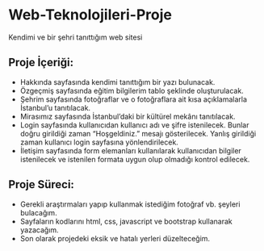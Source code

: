 # Web-Teknolojileri-Proje
 Kendimi ve bir şehri tanıttığım web sitesi

 
## Proje İçeriği:
* Hakkında sayfasında kendimi tanıttığım bir yazı bulunacak.
* Özgeçmiş sayfasında eğitim bilgilerim tablo şeklinde oluşturulacak.
* Şehrim sayfasında fotoğraflar ve o fotoğraflara ait kısa açıklamalarla İstanbul’u tanıtılacak.
* Mirasımız sayfasında İstanbul’daki bir kültürel mekânı tanıtılacak.
* Login sayfasında kullanıcıdan kullanıcı adı ve şifre istenilecek. Bunlar doğru girildiği zaman “Hoşgeldiniz.” mesajı gösterilecek. Yanlış girildiği zaman kullanıcı login sayfasına yönlendirilecek.
* İletişim sayfasında form elemanları kullanılarak kullanıcıdan bilgiler istenilecek ve istenilen formata uygun olup olmadığı kontrol edilecek.

## Proje Süreci:
* Gerekli araştırmaları yapıp kullanmak istediğim fotoğraf vb. şeyleri bulacağım.
* Sayfaların kodlarını html, css, javascript ve bootstrap kullanarak yazacağım.
* Son olarak projedeki eksik ve hatalı yerleri düzelteceğim.




